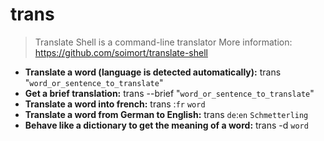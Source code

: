 # trans
> Translate Shell is a command-line translator
> More information: <https://github.com/soimort/translate-shell>
- **Translate a word (language is detected automatically):**
trans "`word_or_sentence_to_translate`"
- **Get a brief translation:**
trans --brief "`word_or_sentence_to_translate`"
- **Translate a word into french:**
trans :`fr` `word`
- **Translate a word from German to English:**
trans `de`:`en` `Schmetterling`
- **Behave like a dictionary to get the meaning of a word:**
trans -d `word`
